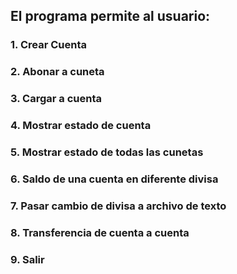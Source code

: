 ## El programa permite al usuario:

### 1. Crear Cuenta
### 2. Abonar a cuneta
### 3. Cargar a cuenta
### 4. Mostrar estado de cuenta
### 5. Mostrar estado de todas las cunetas
### 6. Saldo de una cuenta en diferente divisa
### 7. Pasar cambio de divisa a archivo de texto
### 8. Transferencia de cuenta a cuenta
### 9. Salir
